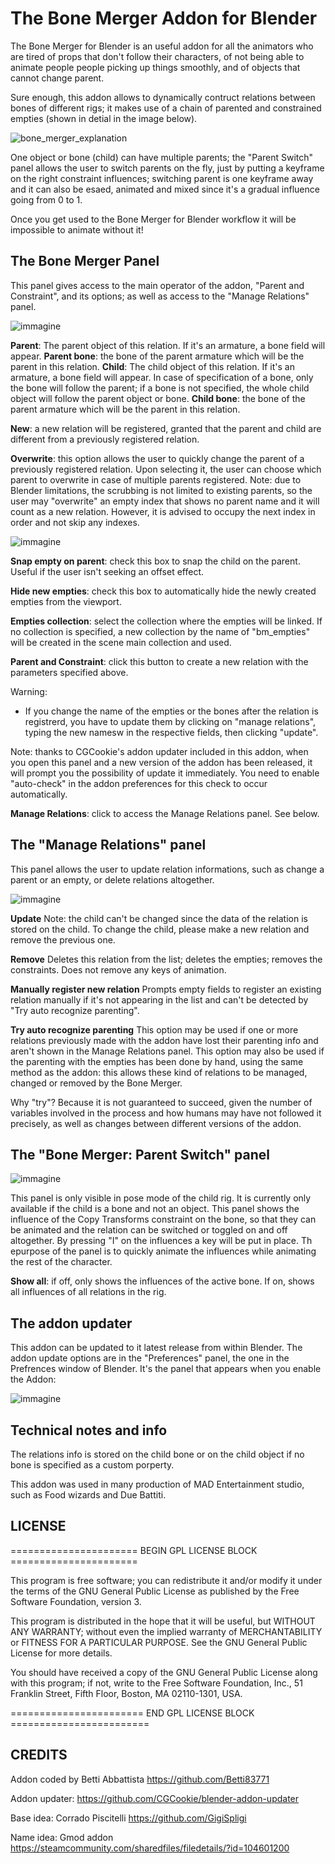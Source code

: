 # The Bone Merger Addon for Blender

The Bone Merger for Blender is an useful addon for all the animators who are tired of props that don't follow their characters, of not being able to animate people people picking up things smoothly, and of objects that cannot change parent.

Sure enough, this addon allows to dynamically contruct relations between bones of different rigs; it makes use of a chain of parented and constrained empties (shown in detial in the image below).

![bone_merger_explanation](https://github.com/Betti83771/BlenderBoneMerger/assets/76520778/3647b2a1-0e03-4a35-9366-284b08d3bfb1)

One object or bone (child) can have multiple parents; the "Parent Switch" panel allows the user to switch parents on the fly, just by putting a keyframe on the right constraint influences; switching parent is one keyframe away and it can also be esaed, animated and mixed since it's a gradual influence going from 0 to 1.

Once you get used to the Bone Merger for Blender workflow it will be impossible to animate without it!


## The Bone Merger Panel
This panel gives access to the main operator of the addon, "Parent and Constraint", and its options;
as well as access to the "Manage Relations" panel.

![immagine](https://github.com/Betti83771/BlenderBoneMerger/assets/76520778/32e1b485-502f-47a5-b9aa-a172cda8820e)

**Parent**: The parent object of this relation. If it's an armature, a bone field will appear.
**Parent bone**: the bone of the parent armature which will be the parent in this relation.
**Child**: The child object of this relation. If it's an armature, a bone field will appear.
In case of specification of a bone, only the bone will follow the parent; 
if a bone is not specified, the whole child object will follow the parent object or bone.
**Child bone**: the bone of the parent armature which will be the parent in this relation.

**New**: a new relation will be registered, granted that the parent and child are different 
from a previously registered relation.

**Overwrite**: this option allows the user to quickly change the parent of a previously
registered relation. Upon selecting it, the user can choose which parent to overwrite in case
of multiple parents registered.
Note: due to Blender limitations, the scrubbing is not limited to existing parents, so the user
may "overwrite" an empty index that shows no parent name and it will count as a new relation.
However, it is advised to occupy the next index in order and not skip any indexes.

![immagine](https://github.com/Betti83771/BlenderBoneMerger/assets/76520778/c7c71775-1b50-4399-ac06-4cae5bcf6ccb)


**Snap empty on parent**: check this box to snap the child on the parent. Useful if the user isn't
seeking an offset effect.

**Hide new empties**: check this box to automatically hide the newly created empties from the viewport.

**Empties collection**: select the collection where the empties will be linked. If no collection is
specified, a new collection by the name of "bm_empties" will be created in the scene main collection and used.

**Parent and Constraint**: click this button to create a new relation with the parameters specified above.

Warning:
- If you change the name of the empties or the bones after the relation is registrerd, you have to update them by clicking on "manage relations", typing the new namesw in the respective fields, then clicking "update".

Note: thanks to CGCookie's addon updater included in this addon, when you open this panel and a new version of the addon has been released, it will prompt you the possibility of update it immediately. You need to enable "auto-check" in the addon preferences for this check to occur automatically.

**Manage Relations**: click to access the Manage Relations panel. See below.


## The "Manage Relations" panel

This panel allows the user to update relation informations, such as change a parent or an empty, or delete relations altogether.

![immagine](https://github.com/Betti83771/BlenderBoneMerger/assets/76520778/770fad57-f2c3-4c70-89b7-e24c0d84170e)


**Update**
Note: the child can't be changed since the data of the relation is stored on the child.
To change the child, please make a new relation and remove the previous one.

**Remove**
Deletes this relation from the list; deletes the empties; removes the constraints. Does not remove any keys of animation.

**Manually register new relation**
Prompts empty fields to register an existing relation manually if it's not appearing in the list and can't be detected by "Try auto recognize parenting".

**Try auto recognize parenting**
This option may be used if one or more relations previously made with the addon have lost their parenting info and aren't shown in the Manage Relations panel.
This option may also be used if the parenting with the empties has been done by hand, using the same method as the addon: this allows these kind of relations to be managed, changed or removed by the Bone Merger.

Why "try"? Because it is not guaranteed to succeed, given the number of variables involved in the process and how humans may have not followed it precisely, as well as changes between different versions of the addon.

## The "Bone Merger: Parent Switch" panel

![immagine](https://github.com/Betti83771/BlenderBoneMerger/assets/76520778/8576682c-6ffb-4868-8017-1851b42d287f)

This panel is only visible in pose mode of the child rig. It is currently only available if the child is a bone and not an object.
This panel shows the influence of the Copy Transforms constraint on the bone, so that they can be animated and the relation can be switched or toggled on and off altogether.
By pressing  "I" on the influences a key will be put in place. Th epurpose of the panel is to quickly animate the influences while animating the rest of the character.

**Show all**: if off, only shows the influences of the active bone. If on, shows all influences of all relations in the rig.

## The addon updater
This addon can be updated to it latest release from within Blender. The addon update options are in the "Preferences" panel, the one in the Prefrences window of Blender. It's the panel that appears when you enable the Addon:

![immagine](https://github.com/Betti83771/BlenderBoneMerger/assets/76520778/e893c0eb-75c5-409b-b850-afdf805a82ce)

## Technical notes and info
The relations info is stored on the child bone or on the child object if no bone is specified as a custom porperty.

This addon was used in many production of MAD Entertainment studio, such as Food wizards and Due Battiti.





## LICENSE
 ====================== BEGIN GPL LICENSE BLOCK ======================

  This program is free software; you can redistribute it and/or
  modify it under the terms of the GNU General Public License
  as published by the Free Software Foundation, version 3.

  This program is distributed in the hope that it will be useful,
  but WITHOUT ANY WARRANTY; without even the implied warranty of
  MERCHANTABILITY or FITNESS FOR A PARTICULAR PURPOSE.  See the
  GNU General Public License for more details.

  You should have received a copy of the GNU General Public License
  along with this program; if not, write to the Free Software Foundation,
  Inc., 51 Franklin Street, Fifth Floor, Boston, MA 02110-1301, USA.

 ======================= END GPL LICENSE BLOCK ========================

## CREDITS
Addon coded by Betti Abbattista https://github.com/Betti83771

Addon updater: https://github.com/CGCookie/blender-addon-updater

Base idea: Corrado Piscitelli https://github.com/GigiSpligi

Name idea: Gmod addon https://steamcommunity.com/sharedfiles/filedetails/?id=104601200


